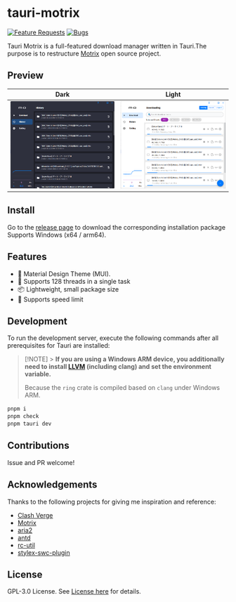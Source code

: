 # tauri-motrix

[![Feature Requests](https://img.shields.io/github/issues/taoister39/tauri-motrix/feature-request.svg)](https://github.com/taoister39/tauri-motrix/issues?q=is%3Aopen+is%3Aissue+label%3Afeature-request+sort%3Areactions-%2B1-desc)
[![Bugs](https://img.shields.io/github/issues/taoister39/tauri-motrix/bug.svg)](https://github.com/taoister39/tauri-motrix/issues?utf8=✓&q=is%3Aissue+is%3Aopen+label%3Abug)

Tauri Motrix is a full-featured download manager written in Tauri.The purpose is to restructure [Motrix](https://github.com/agalwood/Motrix) open source project.

## Preview

| Dark                             | Light                             |
| -------------------------------- | --------------------------------- |
| ![预览](./docs/preview_dark.png) | ![预览](./docs/preview_light.png) |

## Install

Go to the [release page](https://github.com/Taoister39/tauri-motrix/releases) to download the corresponding installation package
Supports Windows (x64 / arm64).

## Features

- 🎨 Material Design Theme (MUI).
- 🚀 Supports 128 threads in a single task
- 📦 Lightweight, small package size
- 🚥 Supports speed limit

## Development

To run the development server, execute the following commands after all prerequisites for Tauri are installed:

> [!NOTE] > **If you are using a Windows ARM device, you additionally need to install [LLVM](https://github.com/llvm/llvm-project/releases) (including clang) and set the environment variable.**
>
> Because the `ring` crate is compiled based on `clang` under Windows ARM.

```Powershell
pnpm i
pnpm check
pnpm tauri dev
```

## Contributions

Issue and PR welcome!

## Acknowledgements

Thanks to the following projects for giving me inspiration and reference:

- [Clash Verge](https://github.com/clash-verge-rev)
- [Motrix](https://github.com/agalwood/Motrix)
- [aria2](https://github.com/aria2/aria2)
- [antd](https://github.com/ant-design/ant-design)
- [rc-util](https://github.com/react-component/util)
- [stylex-swc-plugin](https://github.com/Dwlad90/stylex-swc-plugin)

## License

GPL-3.0 License. See [License here](./LICENSE) for details.
